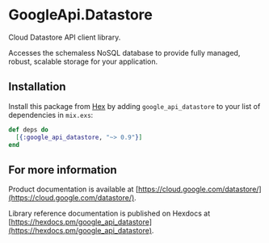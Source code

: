 # GoogleApi.Datastore

Cloud Datastore API client library.

Accesses the schemaless NoSQL database to provide fully managed, robust, scalable storage for your application.


## Installation

Install this package from [Hex](https://hex.pm) by adding
`google_api_datastore` to your list of dependencies in `mix.exs`:

```elixir
def deps do
  [{:google_api_datastore, "~> 0.9"}]
end
```

## For more information

Product documentation is available at [https://cloud.google.com/datastore/](https://cloud.google.com/datastore/).

Library reference documentation is published on Hexdocs at
[https://hexdocs.pm/google_api_datastore](https://hexdocs.pm/google_api_datastore).
